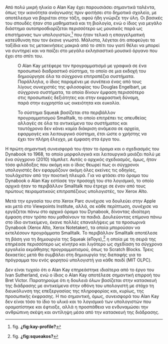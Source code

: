 Από πολύ μικρή ηλικία ο Alan Kay έχει παρουσιάσει σημαντικά ταλέντα,
όπως την ικανότητα ανάγνωσης πριν φοιτήσει στο δημοτικό σχολείο, με
αποτέλεσμα να βαριέται στην τάξη, αφού ήδη γνώριζε την ύλη. Οι βασικές
του σπουδές ήταν στα μαθηματικά και τη βιολογία, ενώ ο ίδιος για μεγάλο
διάστημα αυτοπροσδιορίζεται περισσότερο ως μουσικός παρά ως επιστήμονας
των υπολογιστών,[^1] που ήταν τελικά η επαγγελματική κατεύθυνση που τον
έκανε γνωστό. Μάλιστα, λέγεται ότι αποφεύγει τα ταξίδια και τις
μετακινήσεις μακριά από το σπίτι του γιατί θέλει να μπορεί να συντηρεί
και να παίζει στο μεγάλο εκλησιαστικό μουσικό όργανο που έχει στο σπίτι
του.

<figure id="fig:kay-profile">
<figcaption>
Ο Alan Kay μετέφερε τον προγραμματισμό με γραφικά σε ένα προσωπικό
διαδραστικό σύστημα, το οποίο σε μια εκδοχή του δημιούργησε όλα τα
σύγχρονα επιτραπέζια συστήματα. Παράλληλα, ο ίδιος παραμένει με συνέπεια
ένας από τους λίγους συνεχιστές της φιλοσοφίας του Douglas Engelbart, με
σύγχρονα συστήματα, τα οποία δίνουν έμφαση περισσότερο στις προσωπικές
δεξιότητες και στην εκφραστική δύναμη, παρά στην ευχρηστία ως οικειότητα
και ευκολία.
</figcaption>
</figure>
<figure id="fig:squeakos">
<figcaption>
Το σύστημα Squeak βασίζεται στο περιβάλλον προγραμματισμού Smalltalk, το
οποίο επιτρέπει τις απευθείας αλλαγές σε όλα τα αντικείμενα του
συστήματος και ταυτόχρονα δεν κάνει καμία διάκριση ανάμεσα σε αρχεία,
εφαρμογές και λειτουργικό σύστημα, έτσι ώστε ο χρήστης να έχει τον πλήρη
έλεγχο, με έμφαση στα έργα του.
</figcaption>
</figure>

Η πρώτη σημαντική συνεισφορά του ήταν το όραμα και ο σχεδιασμός του
Dynabook το 1968, το οποίο μορφολογικά και λειτουργικά μοιάζει πολύ με
ένα σύγχρονο (2010) τάμπλετ. Αυτός ο αρχικός σχεδιασμός, όμως, ήταν τόσο
φιλόδοξος που ακόμη και ο ίδιος θεωρεί πως οι σύγχρονοι υπολογιστές δεν
εφαρμόζουν ακόμη όλες εκείνες τις οδηγίες, τουλάχιστον από την ποιοτική
πλευρά. Για να φτάσει στο όραμα του Dynabook ο Alan Kay εστίασε την
προσοχή του στο λογισμικό, το οποίο αρχικά ήταν το περιβάλλον Smalltalk
που έτρεχε σε έναν από τους πρώτους πειραματικούς επιτραπέζιους
υπολογιστές, τον Xerox Alto.

Μετά την εργασία του στο Xerox Parc συνέχισε να δουλεύει στην Apple και
μετά στο Viewpoints Institute, αλλά, σε κάθε περίπτωση, συνέχισε να
εργάζεται πάνω στο αρχικό όραμα του Dynabook, δίνοντας ιδιαίτερη έμφαση
στον τρόπο που μαθαίνουν τα παιδιά. Δουλεύοντας επίμονα πάνω στο ίδιο
αντικείμενο, έκανε πολλές επαναλήψεις με τα προσωρινά Dynabook (Xerox
Alto, Xerox Notetaker), τα οποία μπορούσαν να εκτελέσουν προγράμματα
Smalltalk. Το περιβάλλον Smalltalk αποτέλεσε τη βάση για τη δημιουργία
της Squeak (eToys),[^2] η οποία με τη σειρά της επηρέασε περισσότερο ως
κίνητρο και λιγότερο ως σχεδίαση τα σύγχρονα εργαλεία εκμάθησης
προγραμματισμού, όπως το Scratch Blocks. Τρεις δεκαετίες μετά θα
συμβάλει στη δημιουργία της διεπαφής για το πρόγραμμα του ενός φορητού
υπολογιστή για κάθε παιδί (MIT OLPC).

Δεν είναι τυχαίο ότι ο Alan Kay επηρεάστηκε ιδιαίτερα από το έργο του
Ivan Sutherland, ενώ o ίδιος ο Alan Kay αποτέλεσε σημαντική επιρροή του
Bret Victor. Παρατηρούμε ότι η δουλειά όλων βασίζεται στην κατασκευή της
διάδρασης με αντικείμενα στην οθόνη του υπολογιστή με στόχο τη
διευκόλυνση της επεξεργασίας της πληροφορίας και, κυρίως, της προσωπικής
έκφρασης. Η πιο σημαντική, όμως, συνεισφορά του Alan Kay δεν είναι τόσο
το ίδιο το υλικό και το λογισμικό των υπολογιστών που οραματίστηκε και
έφτιαξε, αλλά η προσπάθεια να ενδυναμώσει την ανθρώπινη σκέψη και
αντίληψη μέσα από την κατασκευή της διάδρασης.

[^1]: fig. **¿fig:kay-profile?**

[^2]: fig. **¿fig:squeakos?**
